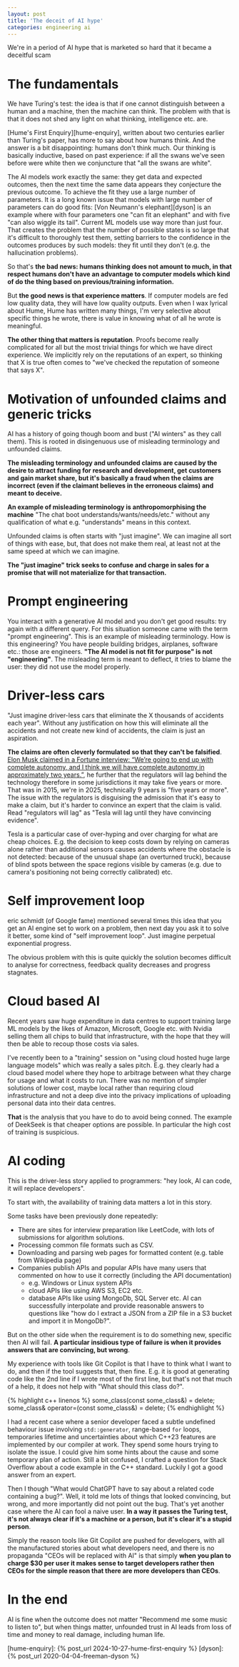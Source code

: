 ```yaml
---
layout: post
title: 'The deceit of AI hype'
categories: engineering ai
---
```


We're in a period of AI hype that is marketed so hard that it became a
deceitful scam


# The fundamentals

We have Turing's test: the idea is that if one cannot distinguish between a
human and a machine, then the machine can think. The problem with that is that
it does not shed any light on what thinking, intelligence etc. are.

[Hume's First Enquiry][hume-enquiry], written about two centuries earlier than
Turing's paper, has more to say about how humans think. And the answer is a bit
disappointing: humans don't think much. Our thinking is basically inductive,
based on past experience: if all the swans we've seen before were white then we
conjuncture that "all the swans are white".

The AI models work exactly the same: they get data and expected outcomes, then
the next time the same data appears they conjecture the previous outcome. To
achieve the fit they use a large number of parameters. It is a long known issue
that models with large number of parameters can do good fits: [Von Neumann's
elephant][dyson] is an example where with four parameters one "can fit an
elephant" and with five "can also wiggle its tail". Current ML models use way
more than just four. That creates the problem that the number of possible
states is so large that it's difficult to thoroughly test them, setting
barriers to the confidence in the outcomes produces by such models: they fit
until they don't (e.g. the hallucination problems).

So that's **the bad news: humans thinking does not amount to much, in that
respect humans don't have an advantage to computer models which kind of do the
thing based on previous/training information.**

But **the good news is that experience matters**. If computer models are fed
low quality data, they will have low quality outputs. Even when I wax lyrical
about Hume, Hume has written many things, I'm very selective about specific
things he wrote, there is value in knowing what of all he wrote is meaningful.

**The other thing that matters is reputation**. Proofs become really
complicated for all but the most trivial things for which we have direct
experience. We implicitly rely on the reputations of an expert, so thinking
that X is true often comes to "we've checked the reputation of someone that
says X".


# Motivation of unfounded claims and generic tricks

AI has a history of going though boom and bust ("AI winters" as they call
them). This is rooted in disingenuous use of misleading terminology and
unfounded claims.

**The misleading terminology and unfounded claims are caused by the desire to
attract funding for research and development, get customers and gain market
share, but it's basically a fraud when the claims are incorrect (even if the
claimant believes in the erroneous claims) and meant to deceive.**

**An example of misleading terminology is anthropomorphising the machine** "The
chat boot understands/wants/needs/etc." without any qualification of what e.g.
"understands" means in this context.

Unfounded claims is often starts with "just imagine". We can imagine all sort
of things with ease, but, that does not make them real, at least not at the
same speed at which we can imagine.

**The "just imagine" trick seeks to confuse and charge in sales for a promise
that will not materialize for that transaction.**


# Prompt engineering

You interact with a generative AI model and you don't get good results: try
again with a different query. For this situation someone came with the term
"prompt engineering". This is an example of misleading terminology. How is this
engineering? You have people building bridges, airplanes, software etc.: those
are engineers. **"The AI model is not fit for purpose" is not "engineering"**.
The misleading term is meant to deflect, it tries to blame the user: they did
not use the model properly.


# Driver-less cars

"Just imagine driver-less cars that eliminate the X thousands of accidents each
year". Without any justification on how this will eliminate all the accidents
and not create new kind of accidents, the claim is just an aspiration. 

**The claims are often cleverly formulated so that they can't be falsified**.
[Elon Musk claimed in a Fortune interview: “We’re going to end up with complete
autonomy, and I think we will have complete autonomy in approximately two
years.”](https://fortune.com/2015/12/21/elon-musk-interview/), he further that
the regulators will lag  behind the technology therefore in some jurisdictions
it may take five years or more. That was in 2015, we're in 2025, technically 9
years is "five years or more". The issue with the regulators is disguising the
admission that it's easy to make a claim, but it's harder to convince an expert
that the claim is valid. Read "regulators will lag" as "Tesla will lag
until they have convincing evidence".

Tesla is a particular case of over-hyping and over charging for what are cheap
choices. E.g. the decision to keep costs down by relying on cameras alone
rather than additional sensors causes accidents where the obstacle is not
detected: because of the unusual shape (an overturned truck), because of blind
spots between the space regions visible by cameras (e.g. due to camera's
positioning not being correctly calibrated) etc.


# Self improvement loop

eric schmidt (of Google fame) mentioned several times this idea that you get an
AI engine set to work on a problem, then next day you ask it to solve it
better, some kind of "self improvement loop". Just imagine perpetual
exponential progress.

The obvious problem with this is quite quickly the solution becomes difficult
to analyse for correctness, feedback quality decreases and progress stagnates.


# Cloud based AI

Recent years saw huge expenditure in data centres to support training large ML
models by the likes of Amazon, Microsoft, Google etc. with Nvidia selling them all
chips to build that infrastructure, with the hope that they will then be able
to recoup those costs via sales.

I've recently been to a "training" session on "using cloud hosted huge large
language models" which was really a sales pitch. E.g. they clearly had a cloud
based model where they hope to arbitrage between what they charge for usage and
what it costs to run. There was no mention of simpler solutions of lower cost,
maybe local rather than requiring cloud infrastructure and not a deep dive into
the privacy implications of uploading personal data into their data centres.

**That** is the analysis that you have to do to avoid being conned. The example
of DeekSeek is that cheaper options are possible. In particular the high cost
of training is suspicious.


# AI coding

This is the driver-less story applied to programmers: "hey look, AI can code,
it will replace developers".

To start with, the availability of training data matters a lot in this story.

Some tasks have been previously done repeatedly:
- There are sites for interview preparation like LeetCode, with lots of
  submissions for algorithm solutions.
- Processing common file formats such as CSV.
- Downloading and parsing web pages for formatted content (e.g. table from
  Wikipedia page)
- Companies publish APIs and popular APIs have many users that commented on how
  to use it correctly (including the API documentation)
  - e.g. Windows or Linux system APIs
  - cloud APIs like using AWS S3, EC2 etc.
  - database APIs like using MongoDb, SQL Server etc.
AI can successfully interpolate and provide reasonable answers to questions
like "how do I extract a JSON from a ZIP file in a S3 bucket and import it in
MongoDb?".

But on the other side when the requirement is to do something new, specific
then AI will fail. **A particular insidious type of failure is when it provides
answers that are convincing, but wrong**.

My experience with tools like Git Copilot is that I have to think what I want
to do, and then if the tool suggests that, then fine. E.g. it is good at
generating code like the 2nd line if I wrote most of the first line, but that's
not that much of a help, it does not help with "What should this class do?".

{% highlight c++ linenos %}
some_class(const some_class&) = delete;
some_class& operator=(const some_class&) = delete;
{% endhighlight %}

I had a recent case where a senior developer faced a subtle undefined behaviour
issue involving `std::generator`, range-based `for` loops, temporaries lifetime
and uncertainties about which C++23 features are implemented by our compiler at
work. They spend some hours trying to isolate the issue. I could give him some
hints about the cause and some temporary plan of action. Still a bit confused,
I crafted a question for Stack Overflow about a code example in the C++
standard. Luckily I got a good answer from an expert.

Then I though "What would ChatGPT have to say about a related code containing
a bug?". Well, it told me lots of things that looked convincing, but wrong, and
more importantly did not point out the bug. That's yet another case where the
AI can fool a naive user. **In a way it passes the Turing test, it's not always
clear if it's a machine or a person, but it's clear it's a stupid person**.

Simply the reason tools like Git Copilot are pushed for developers, with all
the manufactured stories about what developers need, and there is no propaganda
"CEOs will be replaced with AI" is that simply **when you plan to charge $30
per user it makes sense to target developers rather then CEOs for the simple
reason that there are more developers than CEOs**.


# In the end

AI is fine when the outcome does not matter "Recommend me some music to listen
to", but when things matter, unfounded trust in AI leads from loss of time and
money to real damage, including human life.


[hume-enquiry]:    {% post_url 2024-10-27-hume-first-enquiry %}
[dyson]:           {% post_url 2020-04-04-freeman-dyson %}

